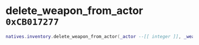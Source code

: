 # delete_weapon_from_actor `0xCB017277`

```lua
natives.inventory.delete_weapon_from_actor(_actor --[[ integer ]], _weaponmodel --[[ number ]])
```